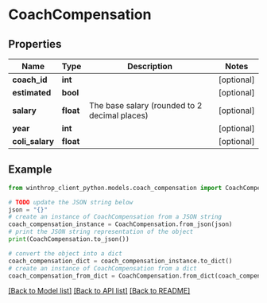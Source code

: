 # CoachCompensation


## Properties

Name | Type | Description | Notes
------------ | ------------- | ------------- | -------------
**coach_id** | **int** |  | [optional] 
**estimated** | **bool** |  | [optional] 
**salary** | **float** | The base salary (rounded to 2 decimal places) | [optional] 
**year** | **int** |  | [optional] 
**coli_salary** | **float** |  | [optional] 

## Example

```python
from winthrop_client_python.models.coach_compensation import CoachCompensation

# TODO update the JSON string below
json = "{}"
# create an instance of CoachCompensation from a JSON string
coach_compensation_instance = CoachCompensation.from_json(json)
# print the JSON string representation of the object
print(CoachCompensation.to_json())

# convert the object into a dict
coach_compensation_dict = coach_compensation_instance.to_dict()
# create an instance of CoachCompensation from a dict
coach_compensation_from_dict = CoachCompensation.from_dict(coach_compensation_dict)
```
[[Back to Model list]](../README.md#documentation-for-models) [[Back to API list]](../README.md#documentation-for-api-endpoints) [[Back to README]](../README.md)


